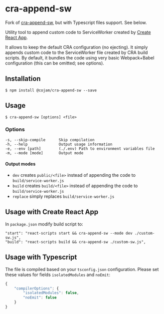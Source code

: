 # cra-append-sw

Fork of [cra-append-sw](https://github.com/tszarzynski/cra-append-sw), but with Typescript files support. See below.

Utility tool to append custom code to ServiceWorker created by [Create React App](https://github.com/facebookincubator/create-react-app).

It allows to keep the default CRA configuration (no ejecting). It simply appends custom code to the ServiceWorker file created by CRA build scripts. By default, it bundles the code using very basic Webpack+Babel configuration (this can be omitted; see options).

## Installation

    $ npm install @cojam/cra-append-sw --save

## Usage

    $ cra-append-sw [options] <file>

### Options

    -s, --skip-compile      Skip compilation
    -h, --help              Output usage information
    -e, --env [path]        (./.env) Path to environment variables file
    -m, --mode [mode]       Output mode

#### Output modes

-   `dev` creates `public/<file>` instead of appending the code to `build/service-worker.js`
-   `build` creates `build/<file>` instead of appending the code to `build/service-worker.js`
-   `replace` simply replaces `build/service-worker.js`

## Usage with Create React App

In `package.json` modify build script to:

    "start": "react-scripts start && cra-append-sw --mode dev ./custom-sw.js",
    "build": "react-scripts build && cra-append-sw ./custom-sw.js",

## Usage with Typescript

The file is compiled based on your `tsconfig.json` configuration. Please set these values for fields `isolatedModules` and `noEmit`:

```js
{
    "compilerOptions": {
        "isolatedModules": false,
        "noEmit": false
    }
}
```
